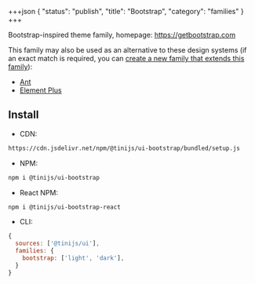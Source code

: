 +++json
{
  "status": "publish",
  "title": "Bootstrap",
  "category": "families"
}
+++

Bootstrap-inspired theme family, homepage: <https://getbootstrap.com>

This family may also be used as an alternative to these design systems (if an exact match is required, you can [create a new family that extends this family](/ui/folder-structure)):
- [Ant](https://ant.design)
- [Element Plus](https://element-plus.org/en-US)

## Install

- CDN:

```txt
https://cdn.jsdelivr.net/npm/@tinijs/ui-bootstrap/bundled/setup.js
```

- NPM:

```bash
npm i @tinijs/ui-bootstrap
```

- React NPM:

```bash
npm i @tinijs/ui-bootstrap-react
```

- CLI:

```js
{
  sources: ['@tinijs/ui'],
  families: {
    bootstrap: ['light', 'dark'],
  }
}
```
